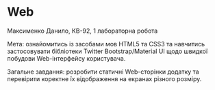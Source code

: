 # Web

Максименко Данило, КВ-92, 1 лабораторна робота

Мета: ознайомитись із засобами мов HTML5 та CSS3 та навчитись застосовувати бібліотеки Twitter Bootstrap/Material UI щодо швидкої побудови Web-інтерфейсу користувача.


Загальне завдання: розробити статичні Web-сторінки додатку та перевірити коректне їх відображення на екранах різного розміру.
